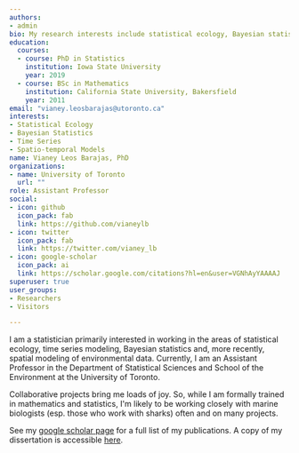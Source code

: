 ```yaml
---
authors:
- admin
bio: My research interests include statistical ecology, Bayesian statistics, time series, state-space and spatio-temporal models. I also collaborate on many shark telemetry projects.
education:
  courses:
  - course: PhD in Statistics
    institution: Iowa State University
    year: 2019
  - course: BSc in Mathematics
    institution: California State University, Bakersfield
    year: 2011
email: "vianey.leosbarajas@utoronto.ca"
interests:
- Statistical Ecology
- Bayesian Statistics
- Time Series
- Spatio-temporal Models
name: Vianey Leos Barajas, PhD 
organizations:
- name: University of Toronto
  url: ""
role: Assistant Professor
social:
- icon: github
  icon_pack: fab
  link: https://github.com/vianeylb
- icon: twitter
  icon_pack: fab
  link: https://twitter.com/vianey_lb
- icon: google-scholar
  icon_pack: ai
  link: https://scholar.google.com/citations?hl=en&user=VGNhAyYAAAAJ
superuser: true
user_groups:
- Researchers
- Visitors

---
```


I am a statistician primarily interested in working in the areas of statistical ecology, time series modeling, Bayesian statistics and, more recently, spatial modeling of environmental data. Currently, I am an Assistant Professor in the Department of Statistical Sciences and School of the Environment at the University of Toronto. 
 
Collaborative projects bring me loads of joy. So, while I am formally trained in mathematics and statistics, I'm likely to be working closely with marine biologists (esp. those who work with sharks) often and on many projects. 

See my [google scholar page](https://scholar.google.com/citations?hl=en&user=VGNhAyYAAAAJ) for a full list of my publications. A copy of my dissertation is accessible [here](/files/Dissertation.pdf). 



